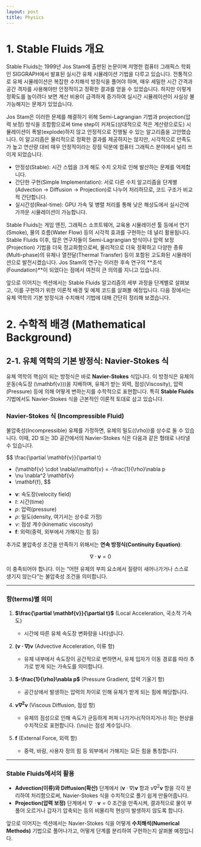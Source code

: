 ```yaml
---
layout: post
title: Physics
---
```


<head>
  <script src="https://cdn.jsdelivr.net/npm/mathjax@3/es5/tex-mml-chtml.js"></script>
</head>

# 1. Stable Fluids 개요

Stable Fluids는 1999년 Jos Stam에 출판된 논문이며 저명한 컴퓨터 그래픽스 학회인 SIGGRAPH에서 발표된 실시간 유체 시뮬레이션 기법을 다루고 있습니다. 전통적으로 유체 시뮬레이션은 복잡한 수치해석 방정식을 풀어야 하며, 매우 세밀한 시간 간격과 공간 격자를 사용해야만 안정적이고 정확한 결과를 얻을 수 있었습니다. 하지만 이렇게 정확도를 높이려다 보면 계산 비용이 급격하게 증가하여 실시간 시뮬레이션이 사실상 불가능해지는 문제가 있었습니다.

Jos Stam은 이러한 문제를 해결하기 위해 Semi-Lagrangian 기법과 projection(압력 보정) 방식을 조합함으로써 time step이 커져도(상대적으로 적은 계산량으로도) 시뮬레이션이 폭발(explode)하지 않고 안정적으로 진행될 수 있는 알고리즘을 고안했습니다. 이 알고리즘은 물리적으로 정확한 결과를 제공하지는 않지만, 시각적으로 만족도가 높고 연산량 대비 매우 안정적이라는 장점 덕분에 컴퓨터 그래픽스 분야에서 널리 쓰이게 되었습니다.

* 안정성(Stable): 시간 스텝을 크게 해도 수치 오차로 인해 발산하는 문제를 억제합니다.
* 간단한 구현(Simple Implementation): 서로 다른 수치 알고리즘을 단계별(Advection → Diffusion → Projection)로 나누어 처리하므로, 코드 구조가 비교적 간단합니다.
* 실시간성(Real-time): GPU 가속 및 병렬 처리를 통해 낮은 해상도에서 실시간에 가까운 시뮬레이션이 가능합니다.

Stable Fluids는 게임 엔진, 그래픽스 소프트웨어, 교육용 시뮬레이션 툴 등에서 연기(Smoke), 물의 흐름(Water Flow) 등의 시각적 효과를 구현하는 데 널리 활용됩니다. 
Stable Fluids 이후, 많은 연구자들이 Semi-Lagrangian 방식이나 압력 보정(Projection) 기법을 더욱 정교화함으로써, 물리적으로 더욱 정확하고 다양한 종류(Multi-phase)의 유체나 열전달(Thermal Transfer) 등이 포함된 고도화된 시뮬레이션으로 발전시켰습니다. Jos Stam의 연구는 이러한 후속 연구의 **초석(Foundation)**이 되었다는 점에서 여전히 큰 의의를 지니고 있습니다.

앞으로 이어지는 섹션에서는 Stable Fluids 알고리즘의 세부 과정을 단계별로 살펴보고, 이를 구현하기 위한 이론적 배경 및 예제 코드를 살펴볼 예정입니다. 다음 장에서는 유체 역학의 기본 방정식과 수치해석 기법에 대해 간단히 정리해 보겠습니다.


# 2. 수학적 배경 (Mathematical Background)

## 2-1. 유체 역학의 기본 방정식: Navier-Stokes 식

유체 역학의 핵심이 되는 방정식은 바로 **Navier-Stokes** 식입니다. 이 방정식은 유체의 운동(속도장 \(\mathbf{v}\))을 지배하며, 유체가 받는 외력, 점성(Viscosity), 압력(Pressure) 등에 의해 어떻게 변하는지를 수학적으로 표현합니다. 특히 **Stable Fluids** 기법에서도 Navier-Stokes 식을 근본적인 이론적 토대로 삼고 있습니다.

### Navier-Stokes 식 (Incompressible Fluid)

불압축성(Incompressible) 유체를 가정하면, 유체의 밀도(\(\rho\))를 상수로 둘 수 있습니다. 이때, 2D 또는 3D 공간에서의 Navier-Stokes 식은 다음과 같은 형태로 나타낼 수 있습니다.

$$
\frac{\partial \mathbf{v}}{\partial t} 
+ (\mathbf{v} \cdot \nabla)\mathbf{v} 
= -\frac{1}{\rho}\nabla p 
+ \nu \nabla^2 \mathbf{v} 
+ \mathbf{f},
$$

- $\mathbf{v}$: 속도장(velocity field)  
- $t$: 시간(time)  
- $p$: 압력(pressure)  
- $\rho$: 밀도(density, 여기서는 상수로 가정)  
- $\nu$: 점성 계수(kinematic viscosity)  
- $\mathbf{f}$: 외력(중력, 외부에서 가해지는 힘 등)

추가로 불압축성 조건을 만족하기 위해서는 **연속 방정식(Continuity Equation)**:

$$
\nabla \cdot \mathbf{v} = 0
$$

이 충족되어야 합니다. 이는 “어떤 유체의 부피 요소에서 질량이 새어나가거나 스스로 생기지 않는다”는 불압축성 조건을 의미합니다.

---

### 항(terms)별 의미

1. **$\frac{\partial \mathbf{v}}{\partial t}$** (Local Acceleration, 국소적 가속도)  
   - 시간에 따른 유체 속도장 변화량을 나타냅니다.

2. **$(\mathbf{v} \cdot \nabla)\mathbf{v}$** (Advective Acceleration, 이류 항)  
   - 유체 내부에서 속도장이 공간적으로 변하면서, 유체 입자가 이동 경로를 따라 추가로 받게 되는 가속도를 의미합니다.

3. **$-\frac{1}{\rho}\nabla p$** (Pressure Gradient, 압력 기울기 항)  
   - 공간상에서 발생하는 압력의 차이로 인해 유체가 받게 되는 힘에 해당합니다.

4. **$\nu \nabla^2 \mathbf{v}$** (Viscous Diffusion, 점성 항)  
   - 유체의 점성으로 인해 속도가 균등하게 퍼져 나가거나(작아지거나) 하는 현상을 수치적으로 표현합니다. \(\nu\)는 점성 계수입니다.

5. **$\mathbf{f}$** (External Force, 외력 항)  
   - 중력, 바람, 사용자 정의 힘 등 외부에서 가해지는 모든 힘을 통칭합니다.

---

### Stable Fluids에서의 활용

- **Advection(이류)와 Diffusion(확산)** 단계에서 $(\mathbf{v} \cdot \nabla)\mathbf{v}$ 항과 $\nu \nabla^2 \mathbf{v}$ 항을 각각 분리하여 처리함으로써, Navier-Stokes 식을 수치적으로 풀기 쉽게 만들어줍니다.  
- **Projection(압력 보정)** 단계에서 $\nabla \cdot \mathbf{v} = 0$ 조건을 만족시켜, 결과적으로 물이 부풀어 오르거나 갑자기 압축되는 등의 비물리적 현상이 발생하지 않도록 합니다.

앞으로 이어지는 섹션에서는 Navier-Stokes 식을 어떻게 **수치해석(Numerical Methods)** 기법으로 풀어나가고, 어떻게 단계를 분리하여 구현하는지 살펴볼 예정입니다.
